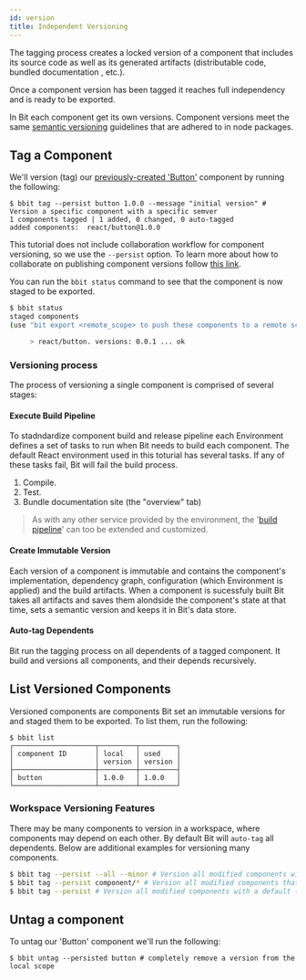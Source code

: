 ```yaml
---
id: version
title: Independent Versioning
---
```


The tagging process creates a locked version of a component that includes its source code as well as its generated artifacts (distributable code, bundled documentation , etc.).

Once a component version has been tagged it reaches full independency and is ready to be exported.

In Bit each component get its own versions. Component versions meet the same [semantic versioning](https://semver.org) guidelines that are adhered to in node packages.

## Tag a Component

We'll version (tag) our [previously-created 'Button'](/docs/getting-started/add-components) component by running the following:

```shell
$ bbit tag --persist button 1.0.0 --message "initial version" # Version a specific component with a specific semver
1 components tagged | 1 added, 0 changed, 0 auto-tagged
added components:  react/button@1.0.0
```

This tutorial does not include collaboration workflow for component versioning, so we use the `--persist` option. To learn more about how to collaborate on publishing component versions follow [this link](/docs/getting-started/ci-cd).

You can run the `bbit status` command to see that the component is now staged to be exported.

```sh
$ bbit status
staged components
(use "bit export <remote_scope> to push these components to a remote scope")

     > react/button. versions: 0.0.1 ... ok
```

### Versioning process

The process of versioning a single component is comprised of several stages:

#### Execute Build Pipeline

To stadndardize component build and release pipeline each Environment defines a set of tasks to run when Bit needs to build each component. The default React environment used in this toturial has several tasks. If any of these tasks fail, Bit will fail the build process.

1. Compile.
2. Test.
3. Bundle documentation site (the "overview" tab)

> As with any other service provided by the environment, the '[build pipeline](/docs/react/extending-react#overridebuildpipe)' can too be extended and customized.

#### Create Immutable Version

Each version of a component is immutable and contains the component's implementation, dependency graph, configuration (which Environment is applied) and the build artifacts. When a component is sucessfuly built Bit takes all artifacts and saves them alondside the component's state at that time, sets a semantic version and keeps it in Bit's data store.

#### Auto-tag Dependents

Bit run the tagging process on all dependents of a tagged component. It build and versions all components, and their depends recursively.

## List Versioned Components

Versioned components are components Bit set an immutable versions for and staged them to be exported. To list them, run the following:

```shell
$ bbit list
┌────────────────────┬─────────┬─────────┐
│ component ID       │ local   │ used    │
│                    │ version │ version │
├────────────────────┼─────────┼─────────┤
│ button             │ 1.0.0   │ 1.0.0   │
└────────────────────┴─────────┴─────────┘
```

### Workspace Versioning Features

There may be many components to version in a workspace, where components may depend on each other. By default Bit will `auto-tag` all dependents. Below are additional examples for versioning many components.

```sh
$ bbit tag --persist --all --minor # Version all modified components with a minor semver bump
$ bbit tag --persist component/* # Version all modified components that fit a pattern with a default (patch) semver bump
$ bbit tag --persist # Version all modified components with a default (path) semver bump
```

## Untag a component

To untag our 'Button' component we'll run the following:

```shell
$ bbit untag --persisted button # completely remove a version from the local scope
```
